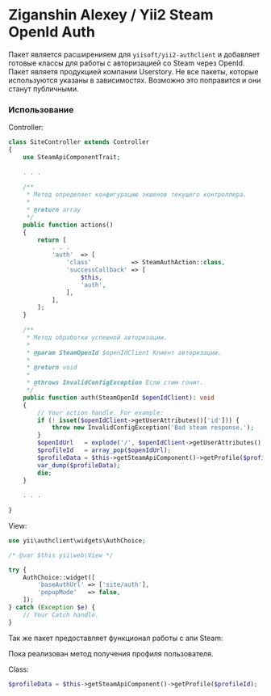 # Ziganshin Alexey / Yii2 Steam OpenId Auth

Пакет является расширенияем для `yiisoft/yii2-authclient` и добавляет готовые классы для работы с авторизацией со Steam через OpenId.
Пакет являетя продукцией компании Userstory.
Не все пакеты, которые используются указаны в зависимостях. Возможно это поправится и они станут публичными.

### Использование

Controller:
```php
class SiteController extends Controller
{
    use SteamApiComponentTrait;
    
    . . .
    
    /**
     * Метод определяет конфигурацию экшенов текущего контроллера.
     *
     * @return array
     */
    public function actions()
    {
        return [
            . . .
            'auth'  => [
                'class'           => SteamAuthAction::class,
                'successCallback' => [
                    $this,
                    'auth',
                ],
            ],
        ];
    }
    
    /**
     * Метод обработки успешной авторизации.
     *
     * @param SteamOpenId $openIdClient Клиент авторизации.
     *
     * @return void
     *
     * @throws InvalidConfigException Если стим гонит.
     */
    public function auth(SteamOpenId $openIdClient): void
    {
        // Your action handle. For example:
        if (! isset($openIdClient->getUserAttributes()['id'])) {
            throw new InvalidConfigException('Bad steam response.');
        }
        $openIdUrl   = explode('/', $openIdClient->getUserAttributes()['id']);
        $profileId   = array_pop($openIdUrl);
        $profileData = $this->getSteamApiComponent()->getProfile($profileId);
        var_dump($profileData);
        die;
    }
    
    . . .
    
}
```

View:
```php
use yii\authclient\widgets\AuthChoice;

/* @var $this yii\web\View */

try {
    AuthChoice::widget([
        'baseAuthUrl' => ['site/auth'],
        'popupMode'   => false,
    ]);
} catch (Exception $e) {
    // Your Catch handle.
}
```

Так же пакет предоставляет функционал работы с апи Steam:

Пока реализован метод получения профиля пользователя.

Class:

```php
$profileData = $this->getSteamApiComponent()->getProfile($profileId);
```

